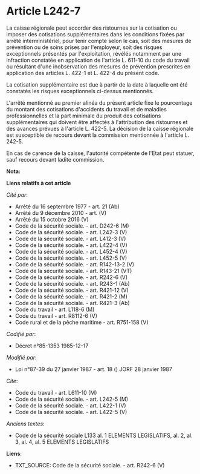 # Article L242-7

La caisse régionale peut accorder des ristournes sur la cotisation ou imposer des cotisations supplémentaires dans les
conditions fixées par arrêté interministériel, pour tenir compte selon le cas, soit des mesures de prévention ou de soins
prises par l'employeur, soit des risques exceptionnels présentés par l'exploitation, révélés notamment par une infraction
constatée en application de l'article L. 611-10 du code du travail ou résultant d'une inobservation des mesures de prévention
prescrites en application des articles L. 422-1 et L. 422-4 du présent code. 

La cotisation supplémentaire est due à partir de la date à laquelle ont été constatés les risques exceptionnels ci-dessus
mentionnés. 

L'arrêté mentionné au premier alinéa du présent article fixe le pourcentage du montant des cotisations d'accidents du travail
et de maladies professionnelles et la part minimale du produit des cotisations supplémentaires qui doivent être affectés à
l'attribution des ristournes et des avances prévues à l'article L. 422-5. La décision de la caisse régionale est susceptible
de recours devant la commission    mentionnée à l'article L. 242-5. 

En cas de carence de la caisse, l'autorité compétente de l'Etat peut statuer, sauf recours devant ladite commission.

**Nota:**



**Liens relatifs à cet article**

_Cité par_:

  - Arrêté du 16 septembre 1977 - art. 21 (Ab)
  - Arrêté du 9 décembre 2010 - art. (V)
  - Arrêté du 15 octobre 2016 (V)
  - Code de la sécurité sociale. - art. D242-6 (M)
  - Code de la sécurité sociale. - art. L242-3 (V)
  - Code de la sécurité sociale. - art. L412-3 (V)
  - Code de la sécurité sociale. - art. L422-4 (V)
  - Code de la sécurité sociale. - art. L452-4 (V)
  - Code de la sécurité sociale. - art. L452-5 (V)
  - Code de la sécurité sociale. - art. R142-13-2 (V)
  - Code de la sécurité sociale. - art. R143-21 (VT)
  - Code de la sécurité sociale. - art. R242-6 (V)
  - Code de la sécurité sociale. - art. R243-1 (Ab)
  - Code de la sécurité sociale. - art. R421-12 (V)
  - Code de la sécurité sociale. - art. R421-2 (M)
  - Code de la sécurité sociale. - art. R421-3 (Ab)
  - Code du travail - art. L118-6 (M)
  - Code du travail - art. R8112-6 (V)
  - Code rural et de la pêche maritime - art. R751-158 (V)

_Codifié par_:

  - Décret n°85-1353 1985-12-17

_Modifié par_:

  - Loi n°87-39 du 27 janvier 1987 - art. 18 () JORF 28 janvier 1987

_Cite_:

  - Code du travail - art. L611-10 (M)
  - Code de la sécurité sociale. - art. L242-5 (M)
  - Code de la sécurité sociale. - art. L422-1 (V)
  - Code de la sécurité sociale. - art. L422-5 (V)

_Anciens textes_:

  - Code de la sécurité sociale L133 al. 1 ELEMENTS LEGISLATIFS, al. 2, al. 3, al. 4, al. 5 ELEMENTS LEGISLATIFS

**Liens**:

  - TXT_SOURCE: Code de la sécurité sociale. - art. R242-6 (V)
